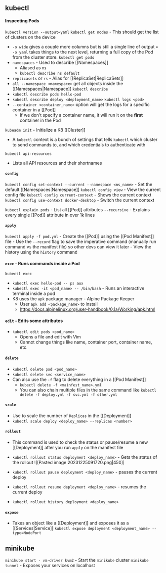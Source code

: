 ## kubectl
#### Inspecting Pods
`kubectl version --output=yaml`
`kubectl get nodes` - This should get the list of clusters on the device
- `-o wide` gives a couple more columns but is still a single line of output
• `-o yaml` takes things to the next level, returning a full copy of the Pod from the 
cluster store.
`kubectl get pods`
- `namespaces` - Used to describe [[Namespaces]]
	- Aliased as `ns`
	- `kubectl describe ns default`
- `replicasets` or `rs` - Alias for [[ReplicaSet|ReplicaSets]]
- `all --namespace <namespace>` get all objects inside the [[Namespaces|Namespace]]
`kubectl describe`
- `kubectl describe pods hello-pod`
- `kubectl describe deploy <deployment_name>` 
`kubectl logs <pod>`
- `--container <container_name>` option will get the logs for a specific container in a [[Pod]]
	- If we don't specify a container name, it will run it on the **first** container in the Pod

`kubeadm init` - Initialize a K8 [[Cluster]]
- A `kubectl` context is a bunch of settings that tells `kubectl` which cluster to send commands to, and which credentials to authenticate with

`kubectl api-resources`
- Lists all API resources and their shortnames

#### `config`
`kubectl config set-context --current --namespace <ns_name>` - Set the default [[Namespaces|Namespace]] 
`kubectl config view` - View the current config file
`kubectl config current-context` - Shows the current context 
`kubectl config use-context docker-desktop` - Switch the current context

`kubectl explain pods` - List all [[Pod]] attributes
	`--recursive` - Explains every single [[Pod]] attribute in over 1k lines

#### `apply`
`kubectl apply -f pod.yml` - Create the [[Pod]] using the [[Pod Manifest]] file
	- Use the `--record` flag to save the imperative command (manually run command vs the manifest file) so other devs can view it later
	- View the history using the `history` command
#### `exec` - Runs commands inside a Pod
`kubectl exec` 
- `kubectl exec hello-pod -- ps aux`
- `kubectl exec -it <pod_name> -- /bin/bash` - Runs an interactive terminal inside a pod
- K8 uses the `apk` package manager - Alpine Package Keeper
	- User `apk add <package_name>` to install
	- https://docs.alpinelinux.org/user-handbook/0.1a/Working/apk.html

#### `edit` - Edits some attributes
- `kubectl edit pods <pod_name>`
	- Opens a file and edit with Vim
	- Cannot change things like name, container port, container name, etc.

#### `delete`
- `kubectl delete pod <pod_name>`
- `kubectl delete svc <service_name>`
- Can also use the `-f` flag to delete everything in a [[Pod Manifest]]
	- `kubectl delete -f <mainfest_name>.yml`
	- You can also chain multiple files in the same command like `kubectl delete -f deploy.yml -f svc.yml -f other.yml`

#### `scale`
- Use to scale the number of `Replicas` in the [[Deployment]]
- `kubectl scale deploy <deploy_name> --replicas <number>`

#### `rollout`
- This command is used to check the status or pause/resume a new [[Deployment]] after you run `apply` on the manifest file
- `kubectl rollout status deployment <deploy_name>` - Gets the status of the rollout
![[Pasted image 20231225091720.png|450]]

- `kubectl rollout pause deployment <deploy_name>` - pauses the current deploy
- `kubectl rollout resume deployment <deploy_name>` - resumes the current deploy
- `kubectl rollout history deployment <deploy_name>`
#### `expose`
- Takes an object like a [[Deployment]] and exposes it as a [[Services|Service]]
`kubectl expose deployment <deployment_name> --type=NodePort`

## minikube
`minikube start - vm-driver kvm2` - Start the `minikube` cluster
`minikube tunnel` - Exposes your services on localhost